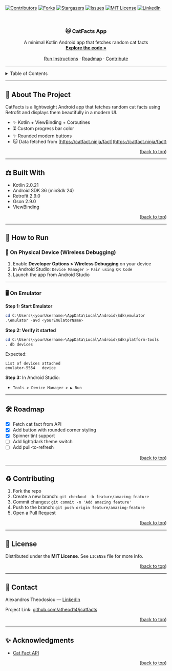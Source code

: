 <!-- Improved compatibility of back to top link -->
<a id="readme-top"></a>

<!-- PROJECT SHIELDS -->
[![Contributors][contributors-shield]][contributors-url]
[![Forks][forks-shield]][forks-url]
[![Stargazers][stars-shield]][stars-url]
[![Issues][issues-shield]][issues-url]
[![MIT License][license-shield]][license-url]
[![LinkedIn][linkedin-shield]][linkedin-url]

<!-- PROJECT LOGO -->
<br />
<div align="center">
  <h3 align="center">
🐱 CatFacts App
  </h3>
  <p align="center">
    A minimal Kotlin Android app that fetches random cat facts
    <br />
    <a href="https://github.com/atheod14/jcatfacts"><strong>Explore the code »</strong></a>
    <br />
    <br />
    <a href="#usage">Run Instructions</a>
    ·
    <a href="#roadmap">Roadmap</a>
    ·
    <a href="#contributing">Contribute</a>
  </p>
</div>

---

<!-- TABLE OF CONTENTS -->
<details>
  <summary>Table of Contents</summary>
  <ol>
    <li><a href="#-about-the-project">📄 About The Project</a></li>
    <li><a href="#%EF%B8%8F-built-with">⚖️ Built With</a></li>
    <li><a href="#-how-to-run">🚀 How to Run</a></li>
    <li><a href="#%EF%B8%8F-on-emulator">🖥️ On Emulator</a></li>
    <li><a href="#%EF%B8%8F-roadmap">🛠️ Roadmap</a></li>
    <li><a href="#%EF%B8%8F-contributing">♻️ Contributing</a></li>
    <li><a href="#-license">📆 License</a></li>
    <li><a href="#-contact">👥 Contact</a></li>
    <li><a href="#-acknowledgments">✨ Acknowledgments</a></li>
  </ol>
</details>

---

## 📄 About The Project

CatFacts is a lightweight Android app that fetches random cat facts using Retrofit and displays them beautifully in a modern UI.

- ✨ Kotlin + ViewBinding + Coroutines
- ⏳ Custom progress bar color
- ✨ Rounded modern buttons
- 🐱 Data fetched from [https://catfact.ninja/fact](https://catfact.ninja/fact)

<p align="right">(<a href="#readme-top">back to top</a>)</p>

---

## ⚖️ Built With

- Kotlin 2.0.21
- Android SDK 36 (minSdk 24)
- Retrofit 2.9.0
- Gson 2.9.0
- ViewBinding

<p align="right">(<a href="#readme-top">back to top</a>)</p>

---

## 🚀 How to Run

### 📱 On Physical Device (Wireless Debugging)
1. Enable **Developer Options > Wireless Debugging** on your device
2. In Android Studio: `Device Manager > Pair using QR Code`
3. Launch the app from Android Studio

---

### 🖥️ On Emulator

**Step 1: Start Emulator**
```powershell
cd C:\Users\<yourUsername>\AppData\Local\Android\Sdk\emulator
.\emulator -avd <yourEmulatorName>
```

**Step 2: Verify it started**
```powershell
cd C:\Users\<yourUsername>\AppData\Local\Android\Sdk\platform-tools
. db devices
```
Expected:
```
List of devices attached
emulator-5554   device
```

**Step 3:** In Android Studio:
- `Tools > Device Manager > ▶️ Run`

---

## 🛠️ Roadmap

- [x] Fetch cat fact from API
- [x] Add button with rounded corner styling
- [x] Spinner tint support
- [ ] Add light/dark theme switch
- [ ] Add pull-to-refresh

<p align="right">(<a href="#readme-top">back to top</a>)</p>

---

## ♻️ Contributing

1. Fork the repo
2. Create a new branch: `git checkout -b feature/amazing-feature`
3. Commit changes: `git commit -m 'Add amazing feature'`
4. Push to the branch: `git push origin feature/amazing-feature`
5. Open a Pull Request

<p align="right">(<a href="#readme-top">back to top</a>)</p>

---

## 📆 License

Distributed under the **MIT License**. See `LICENSE` file for more info.

<p align="right">(<a href="#readme-top">back to top</a>)</p>

---

## 👥 Contact

Alexandros Theodosiou — [LinkedIn](https://www.linkedin.com/in/alexandros-theodosiou-052a71212/)

Project Link: [github.com/atheod14/jcatfacts](https://github.com/atheod14/jcatfacts)

<p align="right">(<a href="#readme-top">back to top</a>)</p>

---

## ✨ Acknowledgments

- [Cat Fact API](https://catfact.ninja)

<p align="right">(<a href="#readme-top">back to top</a>)</p>

<!-- SHIELDS -->
[contributors-shield]: https://img.shields.io/github/contributors/atheod14/jcatfacts.svg?style=for-the-badge
[contributors-url]: https://github.com/atheod14/jcatfacts/graphs/contributors
[forks-shield]: https://img.shields.io/github/forks/atheod14/jcatfacts.svg?style=for-the-badge
[forks-url]: https://github.com/atheod14/jcatfacts/network/members
[stars-shield]: https://img.shields.io/github/stars/atheod14/jcatfacts.svg?style=for-the-badge
[stars-url]: https://github.com/atheod14/jcatfacts/stargazers
[issues-shield]: https://img.shields.io/github/issues/atheod14/jcatfacts.svg?style=for-the-badge
[issues-url]: https://github.com/atheod14/jcatfacts/issues
[license-shield]: https://img.shields.io/github/license/atheod14/jcatfacts.svg?style=for-the-badge
[license-url]: https://github.com/atheod14/jcatfacts/blob/master/LICENSE.txt
[linkedin-shield]: https://img.shields.io/badge/-LinkedIn-black.svg?style=for-the-badge&logo=linkedin&colorB=555
[linkedin-url]: https://www.linkedin.com/in/alexandros-theodosiou-052a71212/
